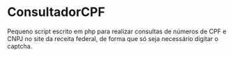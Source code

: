 # ConsultadorCPF
Pequeno script escrito em php para realizar consultas de números de CPF e CNPJ no site da receita federal, de forma que só seja necessário digitar o captcha.
